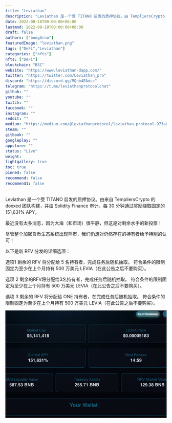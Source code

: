 ```yaml
---
title: "Leviathan"
description: "Leviathan 是一个受 TITANO 启发的质押协议。由 TempliersCrypto 的 doxxed 审计团队制造并 Solidity Finance"
date: 2022-08-18T00:00:00+08:00
lastmod: 2022-08-18T00:00:00+08:00
draft: false
authors: ["boogArno"]
featuredImage: "leviathan.png"
tags: ["DeFi","Leviathan"]
categories: ["nfts"]
nfts: ["DeFi"]
blockchain: "BSC"
website: "https://www.leviathan-dapp.com/"
twitter: "https://twitter.com/Leviathan_pro"
discord: "https://discord.gg/MQnb4EAxcs"
telegram: "https://t.me/leviathanprotocolchat"
github: ""
youtube: ""
twitch: ""
facebook: ""
instagram: ""
reddit: ""
medium: "https://medium.com/@leviathanprotocol/leviathan-protocol-973a0e900e9e"
steam: ""
gitbook: ""
googleplay: ""
appstore: ""
status: "Live"
weight: 
lightgallery: true
toc: true
pinned: false
recommend: false
recommend1: false
---
```


Leviathan 是一个受 TITANO 启发的质押协议。由来自 TempliersCrypto 的 doxxed 团队构建，并由 Solidity Finance 审计。每 30 分钟通过奖励赚取固定的 151,631% APY。

最近没有太多消息，因为大海（和市场）很平静，但这是对剩余水手的新投票！

尽管整个加密货币生态系统出现熊市，我们仍想对仍然存在的持有者给予特别的认可！

以下是新 RFV 分发的详细选项：

选项1
剩余的 RFV 将分配给 5 名持有者，完成任务后随机抽取。
符合条件的限制固定为至少在上个月持有 500 万美元 LEVIA（在此公告之后不要购买）。

选项 2
剩余的RFV将分配给3名持有者，完成任务后随机抽取。
符合条件的限制固定为至少在上个月持有 500 万美元 LEVIA（在此公告之后不要购买）。

选项 3
剩余的 RFV 将分配给 ONE 持有者，在完成任务后随机抽取。
符合条件的限制固定为至少在上个月持有 500 万美元 LEVIA（在此公告之后不要购买）。

![leviathan-dapp-defi-bsc-image1_61caefb0510185ff5c8b59516d05c4c1](leviathan-dapp-defi-bsc-image1_61caefb0510185ff5c8b59516d05c4c1.png)